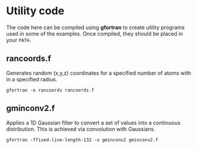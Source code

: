 # Utility code

The code here can be compiled using **gfortran** to create utility programs used in some of the examples. Once compiled, they should be placed in your `PATH`.

## rancoords.f ##
Generates random (x,y,z) coordinates for a specified number of atoms with in a specified radius.
```
gfortran -o rancoords rancoords.f
```

## gminconv2.f ##
Applies a 1D Gaussian filter to convert a set of values into a continuous distribution. This is achieved via convolution with Gaussians.
```
gfortran -ffixed-line-length-132 -o gminconv2 gminconv2.f
``` 
